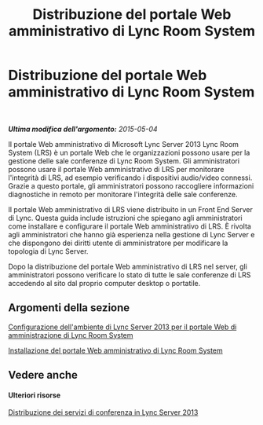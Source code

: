 ﻿---
title: Distribuzione del portale Web amministrativo di Lync Room System
TOCTitle: Distribuzione del portale Web amministrativo di Lync Room System
ms:assetid: ecba5b36-632e-40b9-9c2e-ab825baf7a46
ms:mtpsurl: https://technet.microsoft.com/it-it/library/Dn436324(v=OCS.15)
ms:contentKeyID: 59602741
ms.date: 08/24/2015
mtps_version: v=OCS.15
ms.translationtype: HT
---

# Distribuzione del portale Web amministrativo di Lync Room System

 

_**Ultima modifica dell'argomento:** 2015-05-04_

Il portale Web amministrativo di Microsoft Lync Server 2013 Lync Room System (LRS) è un portale Web che le organizzazioni possono usare per la gestione delle sale conferenze di Lync Room System. Gli amministratori possono usare il portale Web amministrativo di LRS per monitorare l'integrità di LRS, ad esempio verificando i dispositivi audio/video connessi. Grazie a questo portale, gli amministratori possono raccogliere informazioni diagnostiche in remoto per monitorare l'integrità delle sale conferenze.

Il portale Web amministrativo di LRS viene distribuito in un Front End Server di Lync. Questa guida include istruzioni che spiegano agli amministratori come installare e configurare il portale Web amministrativo di LRS. È rivolta agli amministratori che hanno già esperienza nella gestione di Lync Server e che dispongono dei diritti utente di amministratore per modificare la topologia di Lync Server.

Dopo la distribuzione del portale Web amministrativo di LRS nel server, gli amministratori possono verificare lo stato di tutte le sale conferenze di LRS accedendo al sito dal proprio computer desktop o portatile.

## Argomenti della sezione

[Configurazione dell'ambiente di Lync Server 2013 per il portale Web di amministrazione di Lync Room System](lync-server-2013-configuring-your-environment-for-the-lync-room-system-administrative-web-portal.md)

[Installazione del portale Web amministrativo di Lync Room System](lync-server-2013-installing-the-lync-room-system-administrative-web-portal.md)

## Vedere anche

#### Ulteriori risorse

[Distribuzione dei servizi di conferenza in Lync Server 2013](lync-server-2013-deploying-conferencing.md)

